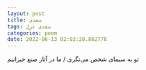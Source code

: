 ```yaml
---
layout: post
title: سعدی
tags: سعدی غزل
categories: poem
date: 2022-06-13 02:03:28.862778
---
```


تو به سیمای شخص می‌نگری / ما در آثار صنع حیرانیم